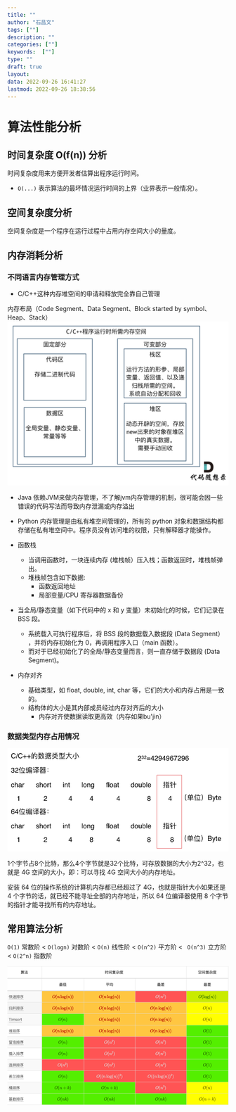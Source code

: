 ```yaml
---
title: ""
author: "石昌文"
tags: [""]
description: ""
categories: [""]
keywords:  [""]
type: ""
draft: true
layout: 
data: 2022-09-26 16:41:27
lastmod: 2022-09-26 18:38:56
---
```


# 算法性能分析

## 时间复杂度 O(f(n)) 分析

时间复杂度用来方便开发者估算出程序运行时间。

- `O(...)` 表示算法的最坏情况运行时间的上界（业界表示一般情况）。

## 空间复杂度分析

空间复杂度是一个程序在运行过程中占用内存空间大小的量度。

## 内存消耗分析

### 不同语言内存管理方式

- C/C++这种内存堆空间的申请和释放完全靠自己管理

内存布局（Code Segment、Data Segment、Block started by symbol、Heap、Stack）![](算法学习.assets/Pasted%20image%2020220926171052.png)

- Java 依赖JVM来做内存管理，不了解jvm内存管理的机制，很可能会因一些错误的代码写法而导致内存泄漏或内存溢出
- Python 内存管理是由私有堆空间管理的，所有的 python 对象和数据结构都存储在私有堆空间中。程序员没有访问堆的权限，只有解释器才能操作。


- 函数栈
	- 当调用函数时，一块连续内存 (堆栈帧）压入栈；函数返回时，堆栈帧弹出。
	- 堆栈帧包含如下数据:
		- 函数返回地址
		- 局部变量/CPU 寄存器数据备份
- 当全局/静态变量（如下代码中的 x 和 y 变量）未初始化的时候，它们记录在 BSS 段。
	- 系统载入可执行程序后，将 BSS 段的数据载入数据段 (Data Segment） ，并将内存初始化为 0，再调用程序入口（main 函数）。
	- 而对于已经初始化了的全局/静态变量而言，则一直存储于数据段 (Data Segment)。
- 内存对齐
	- 基础类型，如 float, double, int, char 等，它们的大小和内存占用是一致的。
	- 结构体的大小是其内部成员经过内存对齐后的大小
		- 内存对齐使数据读取更高效（内存如果bu'jin）

### 数据类型内存占用情况

![](算法学习.assets/Pasted%20image%2020220926171151.png)

1个字节占8个比特，那么4个字节就是32个比特，可存放数据的大小为2^32，也就是 4G 空间的大小，即：可以寻找 4G 空间大小的内存地址。

安装 64 位的操作系统的计算机内存都已经超过了 4G，也就是指针大小如果还是 4 个字节的话，就已经不能寻址全部的内存地址，所以 64 位编译器使用 8 个字节的指针才能寻找所有的内存地址。

## 常用算法分析

`O(1)` 常数阶 < `O(logn)` 对数阶 < `O(n)` 线性阶 < `O(n^2)` 平方阶 < ` O(n^3)` 立方阶 < `O(2^n)` 指数阶

![](算法学习.assets/image-20220926164737.png)

